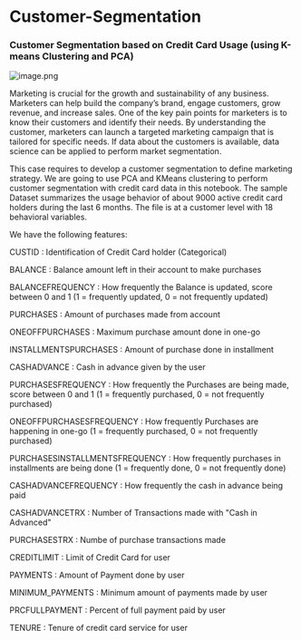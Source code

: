# Customer-Segmentation
### Customer Segmentation based on Credit Card Usage (using K-means Clustering and PCA)

![image.png](https://github.com/Nasim-Afzali/Customer-Segmentation/blob/main/Screenshot%202023-05-22%20193731.png)

Marketing is crucial for the growth and sustainability of any business.
Marketers can help build the company’s brand, engage customers, grow revenue, and increase sales.
One of the key pain points for marketers is to know their customers and identify their needs.
By understanding the customer, marketers can launch a targeted marketing campaign that is tailored for specific needs.
If data about the customers is available, data science can be applied to perform market segmentation. 

This case requires to develop a customer segmentation to define marketing strategy.
We are going to use PCA and KMeans clustering to perform customer segmentation with credit card data in this notebook.
The sample Dataset summarizes the usage behavior of about 9000 active credit card holders during the last 6 months.
The file is at a customer level with 18 behavioral variables.


We have the following features:

CUSTID : Identification of Credit Card holder (Categorical)

BALANCE : Balance amount left in their account to make purchases 

BALANCEFREQUENCY : How frequently the Balance is updated, score between 0 and 1 (1 = frequently updated, 0 = not frequently updated)

PURCHASES : Amount of purchases made from account

ONEOFFPURCHASES : Maximum purchase amount done in one-go

INSTALLMENTSPURCHASES : Amount of purchase done in installment

CASHADVANCE : Cash in advance given by the user

PURCHASESFREQUENCY : How frequently the Purchases are being made, score between 0 and 1 (1 = frequently purchased, 0 = not frequently purchased)

ONEOFFPURCHASESFREQUENCY : How frequently Purchases are happening in one-go (1 = frequently purchased, 0 = not frequently purchased)

PURCHASESINSTALLMENTSFREQUENCY : How frequently purchases in installments are being done (1 = frequently done, 0 = not frequently done)

CASHADVANCEFREQUENCY : How frequently the cash in advance being paid

CASHADVANCETRX : Number of Transactions made with "Cash in Advanced"

PURCHASESTRX : Numbe of purchase transactions made

CREDITLIMIT : Limit of Credit Card for user

PAYMENTS : Amount of Payment done by user

MINIMUM_PAYMENTS : Minimum amount of payments made by user

PRCFULLPAYMENT : Percent of full payment paid by user

TENURE : Tenure of credit card service for user
